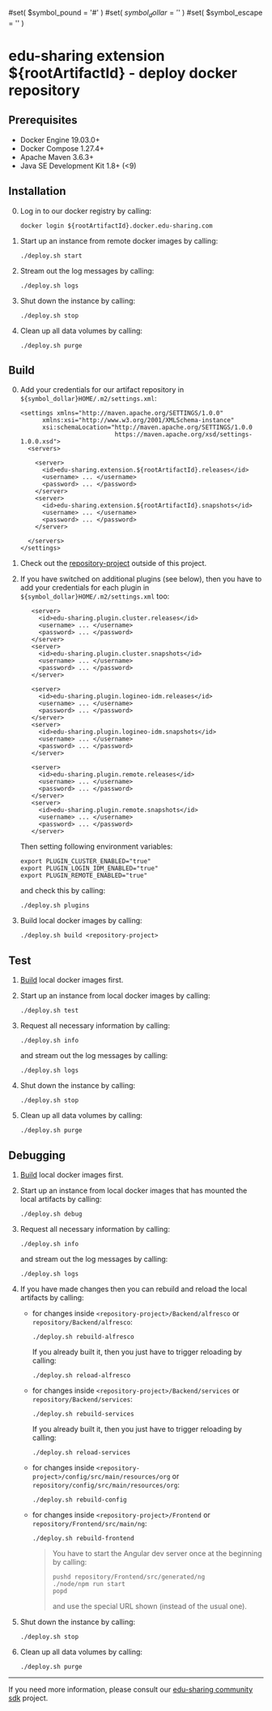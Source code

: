 #set( $symbol_pound = '#' )
#set( $symbol_dollar = '$' )
#set( $symbol_escape = '\' )

# edu-sharing extension ${rootArtifactId} - deploy docker repository

Prerequisites
-------------

- Docker Engine 19.03.0+
- Docker Compose 1.27.4+ 
- Apache Maven 3.6.3+
- Java SE Development Kit 1.8+ (<9)

Installation
------------

0. Log in to our docker registry by calling:

   ```
   docker login ${rootArtifactId}.docker.edu-sharing.com
   ```

1. Start up an instance from remote docker images by calling:

   ```
   ./deploy.sh start
   ```

2. Stream out the log messages by calling:

   ```
   ./deploy.sh logs
   ```

3. Shut down the instance by calling:

   ```
   ./deploy.sh stop
   ```
  
4. Clean up all data volumes by calling:

   ```
   ./deploy.sh purge
   ```
    
Build
-----

0. Add your credentials for our artifact repository in `${symbol_dollar}HOME/.m2/settings.xml`:

   ```
   <settings xmlns="http://maven.apache.org/SETTINGS/1.0.0"
         xmlns:xsi="http://www.w3.org/2001/XMLSchema-instance"
         xsi:schemaLocation="http://maven.apache.org/SETTINGS/1.0.0
                             https://maven.apache.org/xsd/settings-1.0.0.xsd">
     <servers>
   
       <server>  
         <id>edu-sharing.extension.${rootArtifactId}.releases</id>
         <username> ... </username>
         <password> ... </password>
       </server>
       <server>
         <id>edu-sharing.extension.${rootArtifactId}.snapshots</id>
         <username> ... </username>
         <password> ... </password>
       </server>  
   
     </servers>
   </settings>
   ```
   
1. Check out the [repository-project](https://scm.edu-sharing.com/Repository/edu-sharing) outside of this project.
 
2. If you have switched on additional plugins (see below), 
   then you have to add your credentials for each plugin in `${symbol_dollar}HOME/.m2/settings.xml` too:
   
   ```
      <server>  
        <id>edu-sharing.plugin.cluster.releases</id>
        <username> ... </username>
        <password> ... </password>
      </server>
      <server>
        <id>edu-sharing.plugin.cluster.snapshots</id>
        <username> ... </username>
        <password> ... </password>
      </server>  
   
      <server>  
        <id>edu-sharing.plugin.logineo-idm.releases</id>
        <username> ... </username>
        <password> ... </password>
      </server>
      <server>
        <id>edu-sharing.plugin.logineo-idm.snapshots</id>
        <username> ... </username>
        <password> ... </password>
      </server>  
   
      <server>  
        <id>edu-sharing.plugin.remote.releases</id>
        <username> ... </username>
        <password> ... </password>
      </server>
      <server>
        <id>edu-sharing.plugin.remote.snapshots</id>
        <username> ... </username>
        <password> ... </password>
      </server>  
   ```      

   Then setting following environment variables:
                          
   ```
   export PLUGIN_CLUSTER_ENABLED="true"
   export PLUGIN_LOGIN_IDM_ENABLED="true"
   export PLUGIN_REMOTE_ENABLED="true"
   ```
   
   and check this by calling:
   
   ```
   ./deploy.sh plugins
   ```                         
 
3. Build local docker images by calling:                        

   ```
   ./deploy.sh build <repository-project>
   ```
   
Test
----

1. [Build](#build) local docker images first.
      
2. Start up an instance from local docker images by calling: 

   ```
   ./deploy.sh test
   ```

3. Request all necessary information by calling:

   ```
   ./deploy.sh info
   ```
   
   and stream out the log messages by calling:
    
   ```
   ./deploy.sh logs
   ```
   
4. Shut down the instance by calling:

   ```
   ./deploy.sh stop
   ```
  
5. Clean up all data volumes by calling:

   ```
   ./deploy.sh purge
   ```
   
Debugging
---------

1. [Build](#build) local docker images first.
      
2. Start up an instance from local docker images that has mounted the local artifacts by calling: 

   ```
   ./deploy.sh debug 
   ```

3. Request all necessary information by calling:

   ```
   ./deploy.sh info
   ```
   
   and stream out the log messages by calling:
    
   ```
   ./deploy.sh logs
   ```
   
4. If you have made changes then you can rebuild and reload the local artifacts by calling:

   * for changes inside `<repository-project>/Backend/alfresco` or `repository/Backend/alfresco`: 
   
     ```
     ./deploy.sh rebuild-alfresco
     ```
     
     If you already built it, then you just have to trigger reloading by calling: 
      
     ```
     ./deploy.sh reload-alfresco
     ```
   
   * for changes inside `<repository-project>/Backend/services` or `repository/Backend/services`: 
   
     ```
     ./deploy.sh rebuild-services
     ```
     
     If you already built it, then you just have to trigger reloading by calling: 
      
     ```
     ./deploy.sh reload-services
     ```

   * for changes inside `<repository-project>/config/src/main/resources/org` or `repository/config/src/main/resources/org`:

     ```
     ./deploy.sh rebuild-config
     ```
      
   * for changes inside `<repository-project>/Frontend` or `repository/Frontend/src/main/ng`:

     ```
     ./deploy.sh rebuild-frontend
     ```     

     > You have to start the Angular dev server once at the beginning by calling:        
     > ```
     > pushd repository/Frontend/src/generated/ng
     > ./node/npm run start
     > popd
     > ```     
     > and use the special URL shown (instead of the usual one).  

5. Shut down the instance by calling:

   ```
   ./deploy.sh stop
   ```
  
6. Clean up all data volumes by calling:

   ```
   ./deploy.sh purge
   ```
---
If you need more information, please consult our [edu-sharing community sdk](https://scm.edu-sharing.com/edu-sharing-community/edu-sharing-community-sdk) project.
